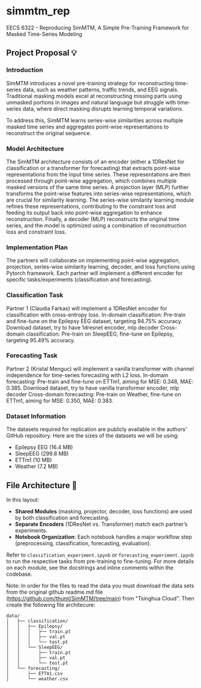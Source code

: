 # simmtm_rep
EECS 6322 - Reproducing SimMTM, A Simple Pre-Training Framework for Masked Time-Series Modeling

## Project Proposal 💡

### Introduction
SimMTM introduces a novel pre-training strategy for reconstructing time-series data, such as weather patterns, traffic trends, and EEG signals. Traditional masking models excel at reconstructing missing parts using unmasked portions in images and natural language but struggle with time-series data, where direct masking disrupts learning temporal variations.

To address this, SimMTM learns series-wise similarities across multiple masked time series and aggregates point-wise representations to reconstruct the original sequence.

### Model Architecture
The SimMTM architecture consists of an encoder (either a 1DResNet for classification or a transformer for forecasting) that extracts point-wise representations from the input time series. These representations are then processed through point-wise aggregation, which combines multiple masked versions of the same time series. A projection layer (MLP) further transforms the point-wise features into series-wise representations, which are crucial for similarity learning. The series-wise similarity learning module refines these representations, contributing to the constraint loss and feeding its output back into point-wise aggregation to enhance reconstruction. Finally, a decoder (MLP) reconstructs the original time series, and the model is optimized using a combination of reconstruction loss and constraint loss.

### Implementation Plan
The partners will collaborate on implementing point-wise aggregation, projection, series-wise similarity learning, decoder, and loss functions using Pytorch framework. Each partner will implement a different encoder for specific tasks/experiments (classification and forecasting).

### Classification Task
Partner 1 (Claudia Farkas) will implement a 1DResNet encoder for classification with cross-entropy loss.
In-domain classification: Pre-train and fine-tune on the Epilepsy EEG dataset, targeting 94.75% accuracy.
Download dataset, try to have 1dresnet encoder, mlp decoder
Cross-domain classification: Pre-train on SleepEEG, fine-tune on Epilepsy, targeting 95.49% accuracy.

### Forecasting Task
Partner 2 (Kristal Menguc) will implement a vanilla transformer with channel independence for time-series forecasting with L2 loss.
In-domain forecasting: Pre-train and fine-tune on ETTm1, aiming for MSE: 0.348, MAE: 0.385.
Download dataset, try to have vanilla transformer encoder, mlp decoder
Cross-domain forecasting: Pre-train on Weather, fine-tune on ETTm1, aiming for MSE: 0.350, MAE: 0.383.

### Dataset Information
The datasets required for replication are publicly available in the authors' GitHub repository. Here are the sizes of the datasets we will be using:

- Epilepsy EEG (16.4 MB)
- SleepEEG (299.8 MB)
- ETTm1 (10 MB)
- Weather (7.2 MB)

 
 ## File Architecture 🏰
 In this layout:
- **Shared Modules** (masking, projector, decoder, loss functions) are used by both classification and forecasting.
- **Separate Encoders** (1DResNet vs. Transformer) match each partner’s experiments.
- **Notebook Organization**: Each notebook handles a major workflow step (preprocessing, classification, forecasting, evaluation).

Refer to `classification_experiment.ipynb` or `forecasting_experiment.ipynb` to run the respective tasks from pre-training to fine-tuning. For more details on each module, see the docstrings and inline comments within the codebase.

Note: In order for the files to read the data you must download the data sets from the original github readme.md file (https://github.com/thuml/SimMTM/tree/main) from "Tsinghua Cloud". Then create the following file architecure:
```
data/
│   ├── classification/
│   │   ├── Epilepsy/
│   │   │   ├── train.pt
│   │   │   ├── val.pt
│   │   │   └── test.pt
│   │   └── SleepEEG/
│   │       ├── train.pt
│   │       ├── val.pt
│   │       └── test.pt
│   └── forecasting/
│       ├── ETTm1.csv
│       └── weather.csv
```
